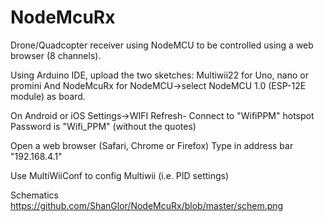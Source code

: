 # NodeMcuRx
Drone/Quadcopter receiver using NodeMCU to be controlled using a web browser (8 channels).

Using Arduino IDE, upload the two sketches:
Multiwii22 for Uno, nano or promini
And NodeMcuRx for NodeMCU->select NodeMCU 1.0 (ESP-12E module) as board.

On Android or iOS Settings->WIFI
Refresh- 
Connect to "WifiPPM" hotspot
Password is "Wifi_PPM" (without the quotes)

Open a web browser (Safari, Chrome or Firefox)
Type in address bar "192.168.4.1"

Use MultiWiiConf to config Multiwii (i.e. PID settings)

Schematics https://github.com/ShanGlor/NodeMcuRx/blob/master/schem.png
